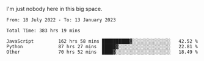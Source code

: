 I'm just nobody here in this big space.


<!--START_SECTION:waka-->

```text
From: 18 July 2022 - To: 13 January 2023

Total Time: 383 hrs 19 mins

JavaScript         162 hrs 58 mins ██████████▓░░░░░░░░░░░░░░   42.52 %
Python             87 hrs 27 mins  █████▓░░░░░░░░░░░░░░░░░░░   22.81 %
Other              70 hrs 52 mins  ████▓░░░░░░░░░░░░░░░░░░░░   18.49 %
```

<!--END_SECTION:waka-->
